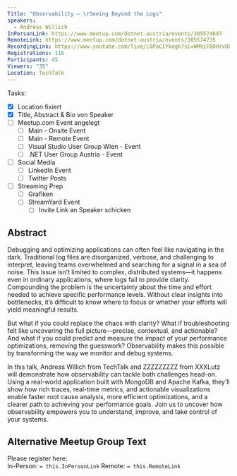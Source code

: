 ```yaml
---
Title: "Observability – \rSeeing Beyond the Logs"
speakers:
  - Andreas Willich
InPersonLink: https://www.meetup.com/dotnet-austria/events/305574697
RemoteLink: https://www.meetup.com/dotnet-austria/events/305574735
RecordingLink: https://www.youtube.com/live/L0PaCIYkogk?si=WM9iFB0HrvDbnMjT
Registrations: 116
Participants: 45
Viewers: "35"
Location: TechTalk
---
```

Tasks:
- [x] Location fixiert
- [x] Title, Abstract & Bio von Speaker
- [ ] Meetup.com Event angelegt
	- [ ] Main - Onsite Event
	- [ ] Main - Remote Event
	- [ ] Visual Studio User Group Wien - Event
	- [ ] .NET User Group Austria - Event
- [ ] Social Media
	- [ ] LinkedIn Event
	- [ ] Twitter Posts
- [ ] Streaming Prep
	- [ ] Grafiken
	- [ ] StreamYard Event
		- [ ] Invite Link an Speaker schicken

## Abstract

Debugging and optimizing applications can often feel like navigating in the dark. Traditional log files are disorganized, verbose, and challenging to interpret, leaving teams overwhelmed and searching for a signal in a sea of noise. This issue isn’t limited to complex, distributed systems—it happens even in ordinary applications, where logs fail to provide clarity. Compounding the problem is the uncertainty about the time and effort needed to achieve specific performance levels. Without clear insights into bottlenecks, it’s difficult to know where to focus or whether your efforts will yield meaningful results.

But what if you could replace the chaos with clarity? What if troubleshooting felt like uncovering the full picture—precise, contextual, and actionable? And what if you could predict and measure the impact of your performance optimizations, removing the guesswork? Observability makes this possible by transforming the way we monitor and debug systems.

In this talk, Andreas Willich from TechTalk and ZZZZZZZZZ from XXXLutz will demonstrate how observability can tackle both challenges head-on. Using a real-world application built with MongoDB and Apache Kafka, they’ll show how rich traces, real-time metrics, and actionable visualizations enable faster root cause analysis, more efficient optimizations, and a clearer path to achieving your performance goals. Join us to uncover how observability empowers you to understand, improve, and take control of your systems.

## Alternative Meetup Group Text

Please register here:   
In-Person: `= this.InPersonLink`
Remote: `= this.RemoteLink`